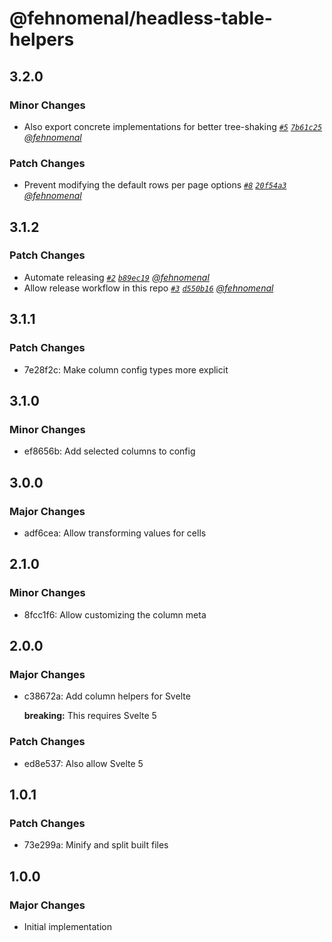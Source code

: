 # @fehnomenal/headless-table-helpers

## 3.2.0

### Minor Changes

- Also export concrete implementations for better tree-shaking _[`#5`](https://github.com/fehnomenal/headless-table-helpers/pull/5) [`7b61c25`](https://github.com/fehnomenal/headless-table-helpers/commit/7b61c2522fb8eddeb130a70e88e87c7de0727598) [@fehnomenal](https://github.com/fehnomenal)_

### Patch Changes

- Prevent modifying the default rows per page options _[`#8`](https://github.com/fehnomenal/headless-table-helpers/pull/8) [`20f54a3`](https://github.com/fehnomenal/headless-table-helpers/commit/20f54a3c4512b6b810a2610cb979383b61c66466) [@fehnomenal](https://github.com/fehnomenal)_

## 3.1.2

### Patch Changes

- Automate releasing _[`#2`](https://github.com/fehnomenal/headless-table-helpers/pull/2) [`b89ec19`](https://github.com/fehnomenal/headless-table-helpers/commit/b89ec199b6ca53aaf9aa58ccf6423df46630e390) [@fehnomenal](https://github.com/fehnomenal)_
- Allow release workflow in this repo _[`#3`](https://github.com/fehnomenal/headless-table-helpers/pull/3) [`d550b16`](https://github.com/fehnomenal/headless-table-helpers/commit/d550b165d13f19e4158e4e33012cd3b1ba50e23b) [@fehnomenal](https://github.com/fehnomenal)_

## 3.1.1

### Patch Changes

- 7e28f2c: Make column config types more explicit

## 3.1.0

### Minor Changes

- ef8656b: Add selected columns to config

## 3.0.0

### Major Changes

- adf6cea: Allow transforming values for cells

## 2.1.0

### Minor Changes

- 8fcc1f6: Allow customizing the column meta

## 2.0.0

### Major Changes

- c38672a: Add column helpers for Svelte

  **breaking:** This requires Svelte 5

### Patch Changes

- ed8e537: Also allow Svelte 5

## 1.0.1

### Patch Changes

- 73e299a: Minify and split built files

## 1.0.0

### Major Changes

- Initial implementation
